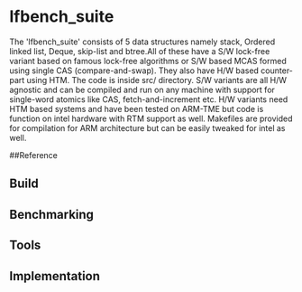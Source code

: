 # lfbench_suite

The 'lfbench_suite' consists of 5 data structures namely stack, Ordered linked list, Deque, skip-list and btree.All of these have a S/W lock-free variant based on famous lock-free algorithms or S/W based MCAS formed using single CAS (compare-and-swap). They also have H/W based counter-part using HTM. 
The code is inside src/ directory. S/W variants are all H/W agnostic and can be compiled and run on any machine with support for single-word atomics like CAS, fetch-and-increment etc.
H/W variants need HTM based systems and have been tested on ARM-TME but code is function on intel hardware with RTM support as well. 
Makefiles are provided for compilation for ARM architecture but can be easily tweaked for intel as well.

##Reference
## Build
## Benchmarking
## Tools
## Implementation
